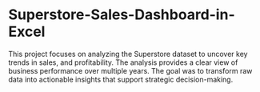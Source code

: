 # Superstore-Sales-Dashboard-in-Excel
This project focuses on analyzing the Superstore dataset to uncover key trends in sales, and profitability. The analysis provides a clear view of business performance over multiple years. The goal was to transform raw data into actionable insights that support strategic decision-making.
